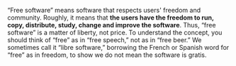 “Free software” means software that respects users' freedom and community. Roughly, it means that **the users have the freedom to run, copy, distribute, study, change and improve the software**. Thus, “free software” is a matter of liberty, not price. To understand the concept, you should think of “free” as in “free speech,” not as in “free beer.” We sometimes call it “libre software,” borrowing the French or Spanish word for “free” as in freedom, to show we do not mean the software is gratis.